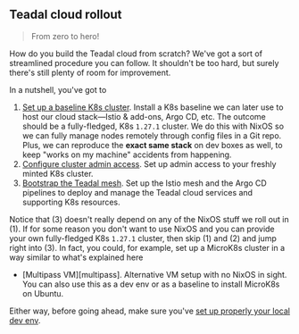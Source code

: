 Teadal cloud rollout
--------------------
> From zero to hero!

How do you build the Teadal cloud from scratch? We've got a sort
of streamlined procedure you can follow. It shouldn't be too hard,
but surely there's still plenty of room for improvement.

In a nutshell, you've got to

1. [Set up a baseline K8s cluster][k8s-baseline]. Install a K8s baseline
   we can later use to host our cloud stack—Istio & add-ons, Argo CD, etc.
   The outcome should be a fully-fledged, K8s `1.27.1` cluster. We do this
   with NixOS so we can fully manage nodes remotely through config files
   in a Git repo. Plus, we can reproduce the **exact same stack** on dev
   boxes as well, to keep "works on my machine" accidents from happening.
2. [Configure cluster admin access][admin-access]. Set up admin access
   to your freshly minted K8s cluster.
3. [Bootstrap the Teadal mesh][mesh]. Set up the Istio mesh and the
   Argo CD pipelines to deploy and manage the Teadal cloud services
   and supporting K8s resources.

Notice that (3) doesn't really depend on any of the NixOS stuff we
roll out in (1). If for some reason you don't want to use NixOS and
you can provide your own fully-fledged K8s `1.27.1` cluster, then skip
(1) and (2) and jump right into (3). In fact, you could, for example,
set up a MicroK8s cluster in a way similar to what's explained here

- [Multipass VM][multipass]. Alternative VM setup with no NixOS in
  sight. You can also use this as a dev env or as a baseline to
  install MicroK8s on Ubuntu.

Either way, before going ahead, make sure you've [set up properly
your local dev env][dev-env].




[admin-access]: ../cluster-admin-access.md
[dev-env]: ../dev-env.md
[k8s-baseline]: ./k8s-baseline.md
[mesh]: ./mesh.md
